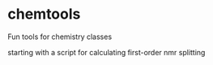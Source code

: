 chemtools
=========

Fun tools for chemistry classes

starting with a script for calculating first-order nmr splitting
